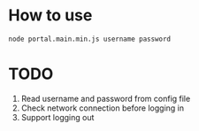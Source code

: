 How to use
======================

```
node portal.main.min.js username password
```

TODO
======================
1. Read username and password from config file
2. Check network connection before logging in
3. Support logging out
